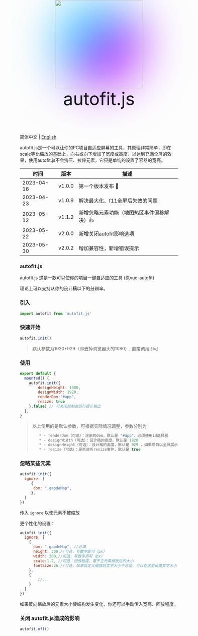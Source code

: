 <div  style='background-image: linear-gradient( -45deg, #bd34fe 50%, #47caff 50% ); filter: blur(72px);border-radius: 50%;width: 280px;height: 280px;position: absolute;top:0;left:50%;    transform: translateX(-50%);'>
</div>
<img src='https://raw.githubusercontent.com/995231030/autofit.js/master/autofit.png' style='width: 280px;height: 280px;position: absolute;top:0;left:50%;transform: translateX(-50%);' />

<div style='background:linear-gradient( -45deg, #bd34fe 50%, #47caff 50% );background: -webkit-linear-gradient( 120deg, #bd34fe 30%, #41d1ff );background-clip: text;-webkit-background-clip: text;   -webkit-text-fill-color:linear-gradient( -45deg, #bd34fe 50%, #47caff 50% );font-size:56px;position: absolute;top:280px;left:50%;transform: translateX(-50%);'>autofit.js</div>

<div  style='width: 280px;height: 360px;'></div>

简体中文 | [English](./readme.en.md)

autofit.js是一个可以让你的PC项目自适应屏幕的工具，其原理非常简单，即在scale等比缩放的基础上，向右或向下增加了宽度或高度，以达到充满全屏的效果，使用autofit.js不会挤压、拉伸元素，它只是单纯的设置了容器的宽高。




| 时间       | 版本   | 描述                                      |
| ---------- | ------ | ----------------------------------------- |
| 2023-04-16 | v1.0.0 | 第一个版本发布 🥳                          |
| 2023-04-23 | v1.0.9 | 解决最大化、f11全屏后失效的问题           |
| 2023-05-12 | v1.1.2 | 新增忽略元素功能（地图热区事件偏移解决）👍 |
| 2023-05-22 | v2.0.0 | 新增关闭autofit影响选项                   |
| 2023-05-30 | v2.0.2 | 增加兼容性，新增错误提示                  |



### autofit.js

autofit.js 这是一款可以使你的项目一键自适应的工具 (原vue-autofit)

理论上可以支持从你的设计稿以下的分辨率。

### 引入

```js
import autofit from 'autofit.js'
```

### 快速开始

```js
autofit.init()
```

> 默认参数为1920*929（即去掉浏览器头的1080）, 直接调用即可

### 使用

```js
export default {  
  mounted() {
	autofit.init({
        designHeight: 1080,
        designWidth: 1920,
        renderDom:"#app",
        resize: true
    },false) // 可关闭控制台运行提示输出
  },
}
```

> 以上使用的是默认参数，可根据实际情况调整，参数分别为
>
> ```js
>    * - renderDom（可选）：渲染的dom，默认是 "#app"，必须使用id选择器 
>    * - designWidth（可选）：设计稿的宽度，默认是 1920 
>    * - designHeight（可选）：设计稿的高度，默认是 929 ，如果项目以全屏展示，则可以设置为1080
>    * - resize（可选）：是否监听resize事件，默认是 true
> ```

### 忽略某些元素

```js
autofit.init({
  ignore: [
     { 
      dom: ".gaodeMap",
     },
  ]
})
```

传入 `ignore` 以使元素不被缩放

更个性化的设置：

```js
autofit.init({
  ignore: [
    {
      dom: ".gaodeMap", //必填
      height: 300,//可选，写数字即可（px）
      width: 300,//可选，写数字即可（px）
      scale:1.2, //可选：回放程度，基于主元素缩放后的大小
      fontSize:26 //可选，如果自定义缩放后文字大小不合适，可以在这里设置文字大小
    },
    {
        //...
    }
  ]
})
```

如果反向缩放后的元素大小使结构发生变化，你还可以手动传入宽高、回放程度。



### 关闭 autofit.js造成的影响

```js
autofit.off()
```

